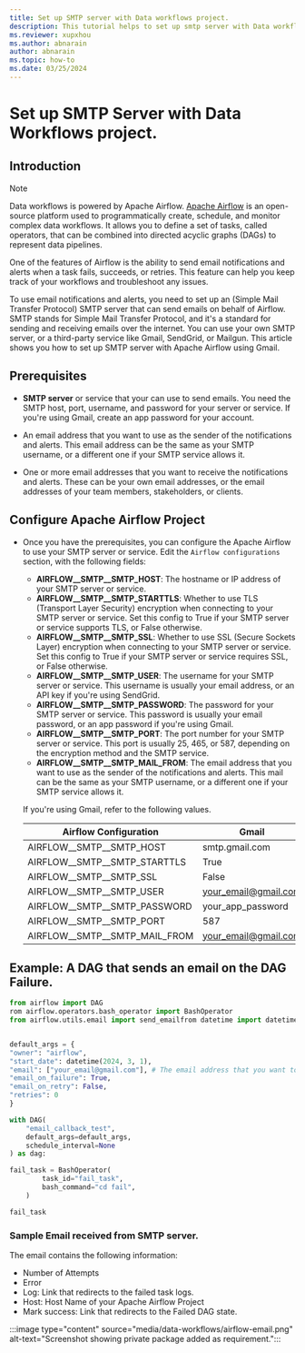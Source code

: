 ```yaml
---
title: Set up SMTP server with Data workflows project.
description: This tutorial helps to set up smtp server with Data workflows project that can send email on behalf of Apache Airflow.
ms.reviewer: xupxhou
ms.author: abnarain
author: abnarain
ms.topic: how-to
ms.date: 03/25/2024
---
```


# Set up SMTP Server with Data Workflows project.

## Introduction

> [!NOTE]
> Data workflows is powered by Apache Airflow.
> [Apache Airflow](https://airflow.apache.org/) is an open-source platform used to programmatically create, schedule, and monitor complex data workflows. It allows you to define a set of tasks, called operators, that can be combined into directed acyclic graphs (DAGs) to represent data pipelines.

One of the features of Airflow is the ability to send email notifications and alerts when a task fails, succeeds, or retries. This feature can help you keep track of your workflows and troubleshoot any issues.

To use email notifications and alerts, you need to set up an (Simple Mail Transfer Protocol) SMTP server that can send emails on behalf of Airflow. SMTP stands for Simple Mail Transfer Protocol, and it's a standard for sending and receiving emails over the internet. You can use your own SMTP server, or a third-party service like Gmail, SendGrid, or Mailgun. This article shows you how to set up SMTP server with Apache Airflow using Gmail.

## Prerequisites
* **SMTP server** or service that your can use to send emails.  You need the SMTP host, port, username, and password for your server or service. If you're using Gmail, create an app password for your account.

* An email address that you want to use as the sender of the notifications and alerts. This email address can be the same as your SMTP username, or a different one if your SMTP service allows it.

* One or more email addresses that you want to receive the notifications and alerts. These can be your own email addresses, or the email addresses of your team members, stakeholders, or clients.

## Configure Apache Airflow Project

* Once you have the prerequisites, you can configure the Apache Airflow to use your SMTP server or service. Edit the `Airflow configurations` section, with the following fields:

    * **AIRFLOW__SMTP__SMTP_HOST**: The hostname or IP address of your SMTP server or service.
    * **AIRFLOW__SMTP__SMTP_STARTTLS**: Whether to use TLS (Transport Layer Security) encryption when connecting to your SMTP server or service. Set this config to True if your SMTP server or service supports TLS, or False otherwise.
    * **AIRFLOW__SMTP__SMTP_SSL**: Whether to use SSL (Secure Sockets Layer) encryption when connecting to your SMTP server or service. Set this config to True if your SMTP server or service requires SSL, or False otherwise.
    * **AIRFLOW__SMTP__SMTP_USER**: The username for your SMTP server or service. This username is usually your email address, or an API key if you're using SendGrid.
    * **AIRFLOW__SMTP__SMTP_PASSWORD**: The password for your SMTP server or service. This password is usually your email password, or an app password if you're using Gmail.
    * **AIRFLOW__SMTP__SMTP_PORT**: The port number for your SMTP server or service. This port is usually 25, 465, or 587, depending on the encryption method and the SMTP service.
    * **AIRFLOW__SMTP__SMTP_MAIL_FROM**: The email address that you want to use as the sender of the notifications and alerts. This mail can be the same as your SMTP username, or a different one if your SMTP service allows it.

    If you're using Gmail, refer to the following values.

    | Airflow Configuration           | Gmail                   |
    |---------------------------------|-------------------------|
    | AIRFLOW__SMTP__SMTP_HOST        | smtp.gmail.com          |
    | AIRFLOW__SMTP__SMTP_STARTTLS    | True                    |
    | AIRFLOW__SMTP__SMTP_SSL         | False                   |
    | AIRFLOW__SMTP__SMTP_USER        | your_email@gmail.com    |
    | AIRFLOW__SMTP__SMTP_PASSWORD    | your_app_password       |
    | AIRFLOW__SMTP__SMTP_PORT        | 587                     |
    | AIRFLOW__SMTP__SMTP_MAIL_FROM   | your_email@gmail.com    |

## Example: A DAG that sends an email on the DAG Failure.
```python
from airflow import DAG
rom airflow.operators.bash_operator import BashOperator
from airflow.utils.email import send_emailfrom datetime import datetime


default_args = {
"owner": "airflow",
"start_date": datetime(2024, 3, 1),
"email": ["your_email@gmail.com"], # The email address that you want to receive the notifications and alerts
"email_on_failure": True,
"email_on_retry": False,
"retries": 0
}

with DAG(
    "email_callback_test",
    default_args=default_args,
    schedule_interval=None
) as dag:

fail_task = BashOperator(
        task_id="fail_task",
        bash_command="cd fail",
    )

fail_task

```

### Sample Email received from SMTP server.

The email contains the following information:
* Number of Attempts
* Error
* Log: Link that redirects to the failed task logs.
* Host: Host Name of your Apache Airflow Project
* Mark success: Link that redirects to the Failed DAG state.

:::image type="content" source="media/data-workflows/airflow-email.png" alt-text="Screenshot showing private package added as requirement.":::


